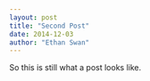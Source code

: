```yaml
---
layout: post
title: "Second Post"
date: 2014-12-03
author: "Ethan Swan"
---
```


So this is still what a post looks like. 

